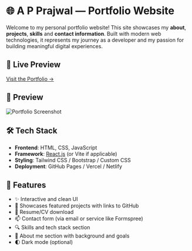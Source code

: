 # 🌐 A P Prajwal — Portfolio Website

Welcome to my personal portfolio website! This site showcases my **about**, **projects**, **skills** and **contact information**. Built with modern web technologies, it represents my journey as a developer and my passion for building meaningful digital experiences.

## 🔗 Live Preview

[Visit the Portfolio →](https://your-portfolio-url.com)

## 📸 Preview

![Portfolio Screenshot](./screenshot.png)

## 🛠️ Tech Stack

- **Frontend**: HTML, CSS, JavaScript
- **Framework**: [React.js](https://react.dev/) (or Vite if applicable)
- **Styling**: Tailwind CSS / Bootstrap / Custom CSS
- **Deployment**: GitHub Pages / Vercel / Netlify

## 📁 Features

- ✨ Interactive and clean UI
- 💼 Showcases featured projects with links to GitHub
- 📜 Resume/CV download
- 📫 Contact form (via email or service like Formspree)
- 🔍 Skills and tech stack section
- 🧠 About me section with background and goals
- 🌓 Dark mode (optional)
